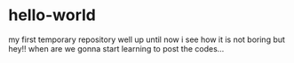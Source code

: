 # hello-world
my first temporary repository
well up until now i see how it is not boring but hey!! when are we gonna start learning to post the codes...
